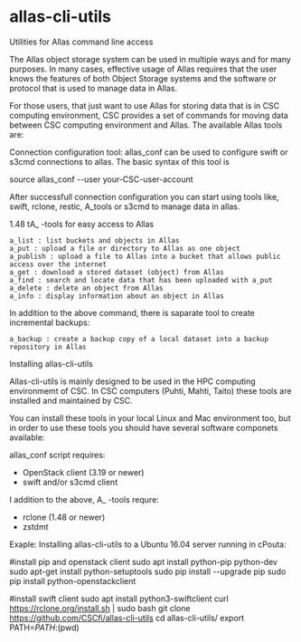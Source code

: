 # allas-cli-utils
Utilities for Allas command line access


The Allas object storage system can be used in multiple ways and for many purposes. 
In many cases, effective usage of Allas requires that the user knows the features of 
both Object Storage systems and the software or protocol that is used to manage data in Allas.

For those users, that just want to use Allas for storing data that is in CSC computing environment, 
CSC provides a set of commands for moving data between CSC computing environment and Allas. 
The available Allas tools are:


Connection configuration tool: allas_conf can be used to configure swift or s3cmd connections to
allas. The basic syntax of this tool is

   source allas_conf --user your-CSC-user-account

After successfull connection configuration you can start using tools like, swift, rclone, restic, A_tools
or s3cmd to manage data in allas.



1.48 tA_ -tools for easy access to Allas

    a_list : list buckets and objects in Allas
    a_put : upload a file or directory to Allas as one object
    a_publish : upload a file to Allas into a bucket that allows public access over the internet
    a_get : download a stored dataset (object) from Allas
    a_find : search and locate data that has been uploaded with a_put
    a_delete : delete an object from Allas
    a_info : display information about an object in Allas

In addition to the above command, there is saparate tool to create incremental backups:

    a_backup : create a backup copy of a local dataset into a backup repository in Allas



Installing allas-cli-utils

Allas-cli-utils is mainly designed to be used in the HPC computing environmemt of CSC.
In CSC computers (Puhti, Mahti, Taito) these tools are installed and maintained by CSC.

You can install these tools in your local Linux and Mac environment too, but in order to use
these tools you should have several software componets available:

allas_conf script requires:

 * OpenStack client (3.19 or newer)
 * swift and/or s3cmd client

I addition to the above, A_ -tools requre:

 * rclone (1.48 or newer)
 * zstdmt



Exaple: Installing allas-cli-utils to a Ubuntu 16.04 server running in cPouta:



#install pip and openstack client
sudo apt install python-pip python-dev
sudo apt-get install python-setuptools
sudo pip install --upgrade pip
sudo pip install python-openstackclient

#install swift client
sudo apt install python3-swiftclient
curl https://rclone.org/install.sh | sudo bash
git clone https://github.com/CSCfi/allas-cli-utils
cd  allas-cli-utils/
export PATH=${PATH}:$(pwd)

 

